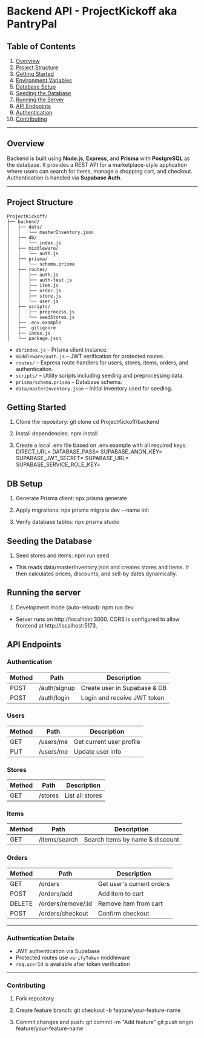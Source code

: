 # Backend API - ProjectKickoff aka PantryPal

## Table of Contents

1. [Overview](#overview)  
2. [Project Structure](#project-structure)  
3. [Getting Started](#getting-started)  
4. [Environment Variables](#environment-variables)  
5. [Database Setup](#database-setup)  
6. [Seeding the Database](#seeding-the-database)  
7. [Running the Server](#running-the-server)  
8. [API Endpoints](#api-endpoints)  
9. [Authentication](#authentication)  
10. [Contributing](#contributing)  

---

## Overview

Backend is built using **Node.js**, **Express**, and **Prisma** with **PostgreSQL** as the database. It provides a REST API for a marketplace-style application where users can search for items, manage a shopping cart, and checkout. Authentication is handled via **Supabase Auth**.

---

## Project Structure

    ProjectKickoff/
    ├── backend/
    │   ├── data/
    │   │   └── masterInventory.json
    │   ├── db/
    │   │   └── index.js
    │   ├── middleware/
    │   │   └── auth.js
    │   ├── prisma/
    │   │   └── schema.prisma
    │   ├── routes/
    │   │   ├── auth.js
    │   │   ├── auth-test.js
    │   │   ├── item.js
    │   │   ├── order.js
    │   │   ├── store.js
    │   │   └── user.js
    │   ├── scripts/
    │   │   ├── preprocess.js
    │   │   └── seedStores.js
    │   ├── .env.example
    │   ├── .gitignore
    │   ├── index.js
    │   └── package.json



- `db/index.js` – Prisma client instance.  
- `middleware/auth.js` – JWT verification for protected routes.  
- `routes/` – Express route handlers for users, stores, items, orders, and authentication.  
- `scripts/` – Utility scripts including seeding and preprocessing data.  
- `prisma/schema.prisma` – Database schema.  
- `data/masterInventory.json` – Initial inventory used for seeding.  

## Getting Started

1. Clone the repository:
git clone <repo-url>
cd ProjectKickoff/backend

2. Install dependencies:
npm install

3. Create a local .env file based on .env.example with all required keys.
DIRECT_URL=
DATABASE_PASS=
SUPABASE_ANON_KEY=
SUPABASE_JWT_SECRET=
SUPABASE_URL=
SUPABASE_SERVICE_ROLE_KEY=

## DB Setup
1. Generate Prisma client:
npx prisma generate

2. Apply migrations:
npx prisma migrate dev --name init

3. Verify database tables:
npx prisma studio

## Seeding the Database
1. Seed stores and items:
npm run seed

- This reads data/masterInventory.json and creates stores and items. It then calculates prices, discounts, and sell-by dates dynamically.

## Running the server
1. Development mode (auto-reload):
npm run dev

- Server runs on http://localhost:3000. CORS is configured to allow frontend at http://localhost:5173.

## API Endpoints

### Authentication
| Method | Path         | Description                     |
|--------|--------------|---------------------------------|
| POST   | /auth/signup | Create user in Supabase & DB    |
| POST   | /auth/login  | Login and receive JWT token     |

### Users
| Method | Path       | Description                |
|--------|------------|----------------------------|
| GET    | /users/me  | Get current user profile   |
| PUT    | /users/me  | Update user info           |

### Stores
| Method | Path      | Description        |
|--------|-----------|------------------|
| GET    | /stores   | List all stores   |

### Items
| Method | Path          | Description                   |
|--------|---------------|-------------------------------|
| GET    | /items/search | Search items by name & discount |

### Orders
| Method | Path                | Description                   |
|--------|--------------------|-------------------------------|
| GET    | /orders            | Get user's current orders     |
| POST   | /orders/add        | Add item to cart              |
| DELETE | /orders/remove/:id | Remove item from cart         |
| POST   | /orders/checkout   | Confirm checkout              |

---

### Authentication Details
- JWT authentication via Supabase  
- Protected routes use `verifyToken` middleware  
- `req.userId` is available after token verification  

---

### Contributing
1. Fork repository
    
2. Create feature branch:
git checkout -b feature/your-feature-name

3. Commit changes and push:
git commit -m "Add feature"
git push origin feature/your-feature-name
